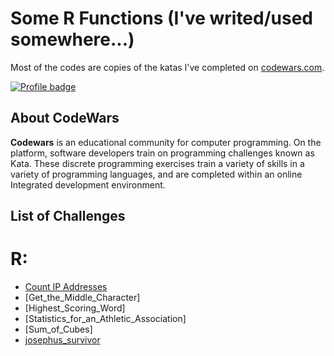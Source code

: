 # Some R Functions (I've  writed/used somewhere...)

Most of the codes are copies of the katas I've completed on [codewars.com](https://www.codewars.com/).

[![Profile badge](https://www.codewars.com/users/tredgi/badges/large)](https://www.codewars.com/users/tredgi)

## About CodeWars
**Codewars** is an educational community for computer programming. On the platform, software developers train on programming challenges known as Kata. These discrete programming exercises train a variety of skills in a variety of programming languages, and are completed within an online Integrated development environment.

## List of Challenges

# R:

* [Count IP Addresses]()
* [Get_the_Middle_Character]
* [Highest_Scoring_Word]
* [Statistics_for_an_Athletic_Association]
* [Sum_of_Cubes]
* [josephus_survivor](https://github.com/tredgi/some_RFunctions/blob/master/functions/josephus_survivor.R)

